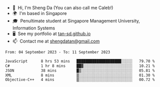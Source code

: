 <!---
tan-sd/tan-sd is a ✨ special ✨ repository because its `README.md` (this file) appears on your GitHub profile.
You can click the Preview link to take a look at your changes.
--->
- 👋  Hi, I'm Sheng Da (You can also call me Caleb!)
- 🌍  I'm based in Singapore
- 🎓  Penultimate student at Singapore Management University, Information Systems
- 🖥️  See my portfolio at [tan-sd.github.io](https://tan-sd.github.io/)
- 📫  Contact me at [shengdatan@gmail.com](mailto:shengdatan@gmail.com)

<!--START_SECTION:waka-->

```txt
From: 04 September 2023 - To: 11 September 2023

JavaScript      8 hrs 53 mins   ████████████████████░░░░░   79.70 %
C#              1 hr 8 mins     ██▓░░░░░░░░░░░░░░░░░░░░░░   10.21 %
JSON            38 mins         █▒░░░░░░░░░░░░░░░░░░░░░░░   05.81 %
XML             8 mins          ▒░░░░░░░░░░░░░░░░░░░░░░░░   01.30 %
Objective-C++   4 mins          ▒░░░░░░░░░░░░░░░░░░░░░░░░   00.72 %
```

<!--END_SECTION:waka-->
